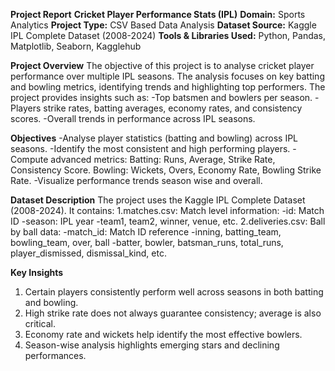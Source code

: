 **Project Report**
**Cricket Player Performance Stats (IPL)**
**Domain:** Sports Analytics
**Project Type:** CSV Based Data Analysis
**Dataset Source:** Kaggle IPL Complete Dataset (2008-2024)
**Tools & Libraries Used:** Python, Pandas, Matplotlib, Seaborn, Kagglehub

**Project Overview**
The objective of this project is to analyse cricket player performance over multiple IPL seasons. The analysis focuses on key batting and bowling metrics, identifying trends and highlighting top performers.
The project provides insights such as:
-Top batsmen and bowlers per season.
-Players strike rates, batting averages, economy rates, and consistency scores.
-Overall trends in performance across IPL seasons.

**Objectives**
-Analyse player statistics (batting and bowling) across IPL seasons.
-Identify the most consistent and high performing players.
-Compute advanced metrics:
Batting: Runs, Average, Strike Rate, Consistency Score.
Bowling: Wickets, Overs, Economy Rate, Bowling Strike Rate.
-Visualize performance trends season wise and overall.

**Dataset Description**
The project uses the Kaggle IPL Complete Dataset (2008-2024). It contains:
1.matches.csv: Match level information:
-id: Match ID
-season: IPL year
-team1, team2, winner, venue, etc.
2.deliveries.csv: Ball by ball data:
-match_id: Match ID reference
-inning, batting_team, bowling_team, over, ball
-batter, bowler, batsman_runs, total_runs, player_dismissed, dismissal_kind, etc.

**Key Insights**
1.	Certain players consistently perform well across seasons in both batting and bowling.
2.	High strike rate does not always guarantee consistency; average is also critical.
3.	Economy rate and wickets help identify the most effective bowlers.
4.	Season-wise analysis highlights emerging stars and declining performances.

